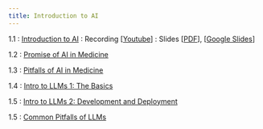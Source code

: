 ```yaml
---
title: Introduction to AI
---
```


1.1
: [Introduction to AI](#)
  : Recording [[Youtube](https://youtu.be/MerY9DBSMp8?si=7_MITs2skLzuTYF4)]
  : Slides [[PDF](https://drive.google.com/file/d/1Towp2NPGCRBmYNGFYb7WvUMFR4XSnGht/view?usp=drive_link)], [[Google Slides](https://docs.google.com/presentation/d/1ZpBJXuuIH_cJbQUXLA4gppgVI6HJbEdOLKQMTkw1Rnw/edit?usp=drive_link)]

1.2
: [Promise of AI in Medicine](#)

1.3
: [Pitfalls of AI in Medicine](#)

1.4
: [Intro to LLMs 1: The Basics](#)

1.5
: [Intro to LLMs 2: Development and Deployment](#)

1.5
: [Common Pitfalls of LLMs](#)


